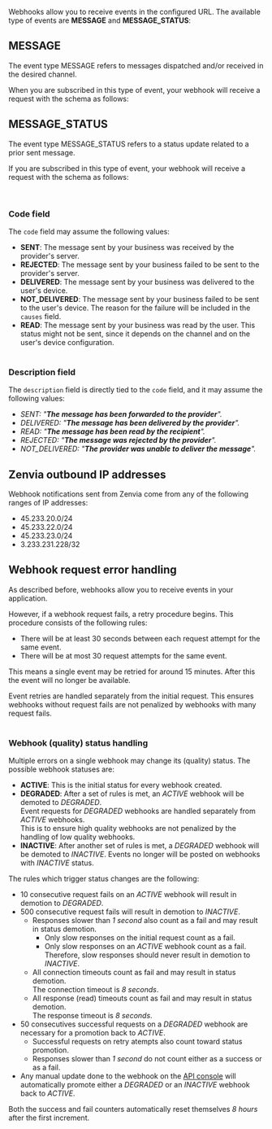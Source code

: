 Webhooks allow you to receive events in the configured URL. The available type of events are **MESSAGE** and **MESSAGE_STATUS**:

## MESSAGE

The event type MESSAGE refers to messages dispatched and/or received in the desired channel.

When you are subscribed in this type of event, your webhook will receive a request with the schema as follows:

<SchemaDefinition schemaRef="#/components/schemas/events.message-event" />

## MESSAGE_STATUS

The event type MESSAGE_STATUS refers to a status update related to a prior sent message.

If you are subscribed in this type of event, your webhook will receive a request with the schema as follows:

<SchemaDefinition schemaRef="#/components/schemas/events.message-status-event" />
<br>

### Code field
The <code>code</code> field may assume the following values:
* **SENT**: The message sent by your business was received by the provider's server.
* **REJECTED**: The message sent by your business failed to be sent to the provider's server.
* **DELIVERED**: The message sent by your business was delivered to the user's device.
* **NOT_DELIVERED**: The message sent by your business failed to be sent to the user's device. The reason for the failure will be included in the <code>causes</code> field.
* **READ**: The message sent by your business was read by the user. This status might not be sent, since it depends on the channel and on the user's device configuration.
<br><br>

### Description field
The <code>description</code> field is directly tied to the <code>code</code> field, and it may assume the following values:
* *SENT: "**The message has been forwarded to the provider**".*
* *DELIVERED: "**The message has been delivered by the provider**".*
* *READ: "**The message has been read by the recipient**".*
* *REJECTED: "**The message was rejected by the provider**".*
* *NOT_DELIVERED: "**The provider was unable to deliver the message**".*


## Zenvia outbound IP addresses

Webhook notifications sent from Zenvia come from any of the following ranges of IP addresses:

* 45.233.20.0/24
* 45.233.22.0/24
* 45.233.23.0/24
* 3.233.231.228/32

## Webhook request error handling
As described before, webhooks allow you to receive events in your application.

However, if a webhook request fails, a retry procedure begins. This procedure consists of the following rules:
* There will be at least 30 seconds between each request attempt for the same event.
* There will be at most 30 request attempts for the same event.

This means a single event may be retried for around 15 minutes. After this the event will no longer be available.

Event retries are handled separately from the initial request. This ensures webhooks without request fails are not penalized by webhooks with many request fails.
<br/><br/>

### Webhook (quality) status handling
Multiple errors on a single webhook may change its (quality) status. The possible webhook statuses are:
* **ACTIVE**: This is the initial status for every webhook created.
* **DEGRADED**: After a set of rules is met, an *ACTIVE* webhook will be demoted to *DEGRADED*.
<br>Event requests for *DEGRADED* webhooks are handled separately from *ACTIVE* webhooks.
<br>This is to ensure high quality webhooks are not penalized by the handling of low quality webhooks.
* **INACTIVE**: After another set of rules is met, a *DEGRADED* webhook will be demoted to *INACTIVE*.
Events no longer will be posted on webhooks with *INACTIVE* status.

The rules which trigger status changes are the following:
* 10 consecutive request fails on an *ACTIVE* webhook will result in demotion to *DEGRADED*.
* 500 consecutive request fails will result in demotion to *INACTIVE*.
  * Responses slower than *1 second* also count as a fail and may result in status demotion.
    * Only slow responses on the initial request count as a fail.
    * Only slow responses on an *ACTIVE* webhook count as a fail.
     <br>Therefore, slow responses should never result in demotion to *INACTIVE*.
  * All connection timeouts count as fail and may result in status demotion.
    <br>The connection timeout is *8 seconds*.
  * All response (read) timeouts count as fail and may result in status demotion.
    <br>The response timeout is *8 seconds*.
* 50 consecutives successful requests on a *DEGRADED* webhook are necessary for a promotion back to *ACTIVE*.
  * Successful requests on retry atempts also count toward status promotion.
  * Responses slower than *1 second* do not count either as a success or as a fail.
* Any manual update done to the webhook on the [API console](https://app.zenvia.com/home/api) will automatically
promote either a *DEGRADED* or an *INACTIVE* webhook back to *ACTIVE*.

Both the success and fail counters automatically reset themselves *8 hours* after the first increment.
